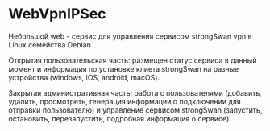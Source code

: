 # WebVpnIPSec
Небольшой web - сервис для управления сервисом strongSwan vpn в Linux семейства Debian

Открытая пользовательская часть: размещен статус сервиса в данный момент и информация по установке клиета strongSwan на разные устройства (windows, iOS, android, macOS).

Закрытая административная часть: работа с пользователями (добавить, удалить, просмотреть, генерация информации о подключении для отправки пользователю) и управление сервисом strongSwan (запустить, остановить, перезапустить, подробная информация о сервисе).